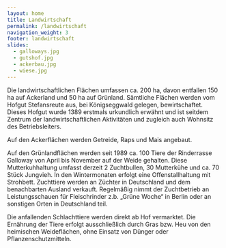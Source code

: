 ```yaml
---
layout: home
title: Landwirtschaft
permalink: /landwirtschaft
navigation_weight: 3
footer: landwirtschaft
slides:
  - galloways.jpg
  - gutshof.jpg
  - ackerbau.jpg
  - wiese.jpg
---
```

Die landwirtschaftlichen Flächen umfassen ca. 200 ha, davon entfallen 150 ha auf Ackerland und 50 ha auf Grünland. Sämtliche Flächen werden vom Hofgut Stefansreute aus, bei Königseggwald gelegen, bewirtschaftet. Dieses Hofgut wurde 1389 erstmals urkundlich erwähnt und ist seitdem Zentrum der landwirtschaftlichen Aktivitäten und zugleich auch Wohnsitz des  Betriebsleiters.

Auf den Ackerflächen werden Getreide, Raps und Mais angebaut.

Auf den Grünlandflächen werden seit 1989 ca. 100 Tiere der Rinderrasse Galloway von April bis November auf der Weide gehalten. Diese Mutterkuhhaltung umfasst derzeit 2 Zuchtbullen, 30 Mutterkühe und ca. 70 Stück Jungvieh.
In den Wintermonaten erfolgt eine Offenstallhaltung mit Strohbett. Zuchttiere werden an Züchter in Deutschland und dem benachbarten Ausland verkauft. Regelmäßig nimmt der Zuchtbetrieb an Leistungsschauen für Fleischrinder z.b. „Grüne Woche“ in Berlin oder an sonstigen Orten in Deutschland teil.

Die anfallenden Schlachttiere werden direkt ab Hof vermarktet. Die Ernährung der Tiere erfolgt ausschließlich durch Gras bzw. Heu von den heimischen Weideflächen, ohne Einsatz von Dünger oder Pflanzenschutzmitteln.